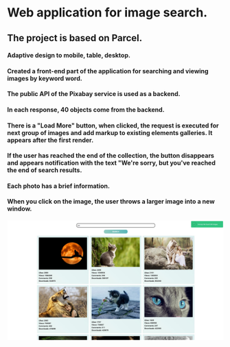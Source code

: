 # Web application for image search.

## The project is based on Parcel.

#### Adaptive design to mobile, table, desktop.

#### Created a front-end part of the application for searching and viewing images by keyword word.

#### The public API of the Pixabay service is used as a backend.

#### In each response, 40 objects come from the backend.

#### There is a "Load More" button, when clicked, the request is executed for next group of images and add markup to existing elements galleries. It appears after the first render.

#### If the user has reached the end of the collection, the button disappears and appears notification with the text "We're sorry, but you've reached the end of search results.

#### Each photo has a brief information.

#### When you click on the image, the user throws a larger image into a new window.

![images](./src/images/images-search.jpg)
